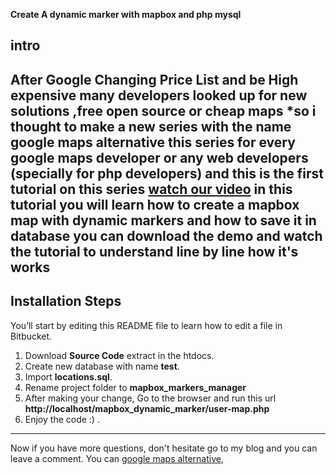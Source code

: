 **Create A dynamic marker with mapbox and php mysql**

## intro
After Google Changing Price List and be High expensive many developers
looked up for new solutions ,free open source or cheap maps 
*so i thought to make a new series with the name google maps alternative
this series for every google maps developer or any web developers (specially for php developers) 
and this is the first tutorial on this series [watch our video](https://youtu.be/) 
in this tutorial you will learn how to create a mapbox map with dynamic markers and how to save it in database
you can download the demo and watch the tutorial to understand line by line how it's works
---

## Installation Steps

You’ll start by editing this README file to learn how to edit a file in Bitbucket.

1. Download **Source Code** extract in the htdocs.
2. Create new database with name **test**.
3. Import **locations.sql**.
4. Rename project folder to **mapbox_markers_manager**
5. After making your change, Go to the browser and run this url
 **http://localhost/mapbox_dynamic_marker/user-map.php**
6. Enjoy the code :) .

---
Now if you have more questions, don't hesitate go to my blog and you can leave a comment.
 You can [google maps alternative](http://webeasystep.com/),